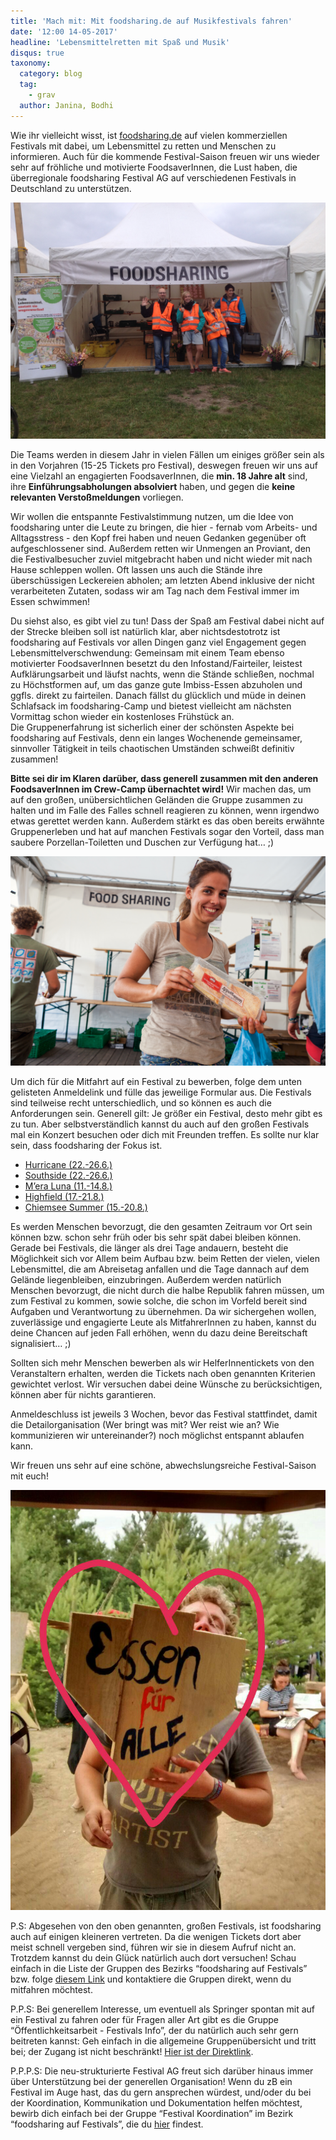 ```yaml
---
title: 'Mach mit: Mit foodsharing.de auf Musikfestivals fahren'
date: '12:00 14-05-2017'
headline: 'Lebensmittelretten mit Spaß und Musik'
disqus: true
taxonomy:
  category: blog
  tag:
    - grav
  author: Janina, Bodhi
---
```


Wie ihr vielleicht wisst, ist [foodsharing.de](https://foodsharing.de) auf vielen kommerziellen Festivals mit dabei, um Lebensmittel zu retten und Menschen zu informieren. Auch für die kommende Festival-Saison freuen wir uns wieder sehr auf fröhliche und motivierte FoodsaverInnen, die Lust haben, die überregionale foodsharing Festival AG auf verschiedenen Festivals in Deutschland zu unterstützen.

![](/images/summerstale_booth.JPG)

Die Teams werden in diesem Jahr in vielen Fällen um einiges größer sein als in den Vorjahren (15-25 Tickets pro Festival), deswegen freuen wir uns auf eine Vielzahl an engagierten FoodsaverInnen, die **min. 18 Jahre alt** sind, ihre **Einführungsabholungen absolviert** haben, und gegen die **keine relevanten Verstoßmeldungen** vorliegen.

Wir wollen die entspannte Festivalstimmung nutzen, um die Idee von foodsharing unter die Leute zu bringen, die hier - fernab vom Arbeits- und Alltagsstress - den Kopf frei haben und neuen Gedanken gegenüber oft aufgeschlossener sind. Außerdem retten wir Unmengen an Proviant, den die Festivalbesucher zuviel mitgebracht haben und nicht wieder mit nach Hause schleppen wollen. Oft lassen uns auch die Stände ihre überschüssigen Leckereien abholen; am letzten Abend inklusive der nicht verarbeiteten Zutaten, sodass wir am Tag nach dem Festival immer im Essen schwimmen!

Du siehst also, es gibt viel zu tun! Dass der Spaß am Festival dabei nicht auf der Strecke bleiben soll ist natürlich klar, aber nichtsdestotrotz ist foodsharing auf Festivals vor allen Dingen ganz viel Engagement gegen Lebensmittelverschwendung: Gemeinsam mit einem Team ebenso motivierter FoodsaverInnen besetzt du den Infostand/Fairteiler, leistest Aufklärungsarbeit und läufst nachts, wenn die Stände schließen, nochmal zu Höchstformen auf, um das ganze gute Imbiss-Essen abzuholen und ggfls. direkt zu fairteilen. Danach fällst du glücklich und müde in deinen Schlafsack im foodsharing-Camp und bietest vielleicht am nächsten Vormittag schon wieder ein kostenloses Frühstück an.  
Die Gruppenerfahrung ist sicherlich einer der schönsten Aspekte bei foodsharing auf Festivals, denn ein langes Wochenende gemeinsamer, sinnvoller Tätigkeit in teils chaotischen Umständen schweißt definitiv zusammen!

**Bitte sei dir im Klaren darüber, dass generell zusammen mit den anderen FoodsaverInnen im Crew-Camp übernachtet wird!** Wir machen das, um auf den großen, unübersichtlichen Geländen die Gruppe zusammen zu halten und im Falle des Falles schnell reagieren zu können, wenn irgendwo etwas gerettet werden kann. Außerdem stärkt es das oben bereits erwähnte Gruppenerleben und hat auf manchen Festivals sogar den Vorteil, dass man saubere Porzellan-Toiletten und Duschen zur Verfügung hat… ;)

![](/images/appelflappen.jpg)

Um dich für die Mitfahrt auf ein Festival zu bewerben, folge dem unten gelisteten Anmeldelink und fülle das jeweilige Formular aus. Die Festivals sind teilweise recht unterschiedlich, und so können es auch die Anforderungen sein. Generell gilt: Je größer ein Festival, desto mehr gibt es zu tun. Aber selbstverständlich kannst du auch auf den großen Festivals mal ein Konzert besuchen oder dich mit Freunden treffen. Es sollte nur klar sein, dass foodsharing der Fokus ist. 

* [Hurricane (22.-26.6.)](https://goo.gl/forms/09YXg3oesiBkPstG2)
* [Southside (22.-26.6.)](https://goo.gl/forms/p1sl3bdgriUCVoo02)
* [M’era Luna (11.-14.8.)](https://goo.gl/forms/wKwDYoYEiqXhvzRP2)
* [Highfield (17.-21.8.)](https://goo.gl/forms/PHfsb6kiUseWxh6y1)
* [Chiemsee Summer (15.-20.8.)](https://goo.gl/forms/sWhxg0id3QPrqZEw1)

Es werden Menschen bevorzugt, die den gesamten Zeitraum vor Ort sein können bzw. schon sehr früh oder bis sehr spät dabei bleiben können. Gerade bei Festivals, die länger als drei Tage andauern, besteht die Möglichkeit sich vor Allem beim Aufbau bzw. beim Retten der vielen, vielen Lebensmittel, die am Abreisetag anfallen und die Tage dannach auf dem Gelände liegenbleiben, einzubringen. Außerdem werden natürlich Menschen bevorzugt, die nicht durch die halbe Republik fahren müssen, um zum Festival zu kommen, sowie solche, die schon im Vorfeld bereit sind Aufgaben und Verantwortung zu übernehmen. Da wir sichergehen wollen, zuverlässige und engagierte Leute als MitfahrerInnen zu haben, kannst du deine Chancen auf jeden Fall erhöhen, wenn du dazu deine Bereitschaft signalisiert… ;)

Sollten sich mehr Menschen bewerben als wir HelferInnentickets von den Veranstaltern erhalten, werden die Tickets nach oben genannten Kriterien gewichtet verlost. Wir versuchen dabei deine Wünsche zu berücksichtigen, können aber für nichts garantieren.

Anmeldeschluss ist jeweils 3 Wochen, bevor das Festival stattfindet, damit die Detailorganisation (Wer bringt was mit? Wer reist wie an? Wie kommunizieren wir untereinander?) noch möglichst entspannt ablaufen kann.

Wir freuen uns sehr auf eine schöne, abwechslungsreiche Festival-Saison mit euch!

![](/images/bodhi_essenfueralle.jpg)

P.S: Abgesehen von den oben genannten, großen Festivals, ist foodsharing auch auf einigen kleineren vertreten. Da die wenigen Tickets dort aber meist schnell vergeben sind, führen wir sie in diesem Aufruf nicht an. Trotzdem kannst du dein Glück natürlich auch dort versuchen! Schau einfach in die Liste der Gruppen des Bezirks “foodsharing auf Festivals” bzw. folge [diesem Link](https://foodsharing.de/?page=groups&p=1432) und kontaktiere die Gruppen direkt, wenn du mitfahren möchtest.

P.P.S: Bei generellem Interesse, um eventuell als Springer spontan mit auf ein Festival zu fahren oder für Fragen aller Art gibt es die Gruppe “Öffentlichkeitsarbeit - Festivals Info”, der du natürlich auch sehr gern beitreten kannst: Geh einfach in die allgemeine Gruppenübersicht und tritt bei; der Zugang ist nicht beschränkt!
[Hier ist der Direktlink](https://foodsharing.de/?page=groups).

P.P.P.S: Die neu-strukturierte Festival AG freut sich darüber hinaus immer über Unterstützung bei der generellen Organisation! Wenn du zB ein Festival im Auge hast, das du gern ansprechen würdest, und/oder du bei der Koordination, Kommunikation und Dokumentation helfen möchtest, bewirb dich einfach bei der Gruppe “Festival Koordination” im Bezirk “foodsharing auf Festivals”, die du [hier](https://foodsharing.de/?page=groups&p=1432) findest.
